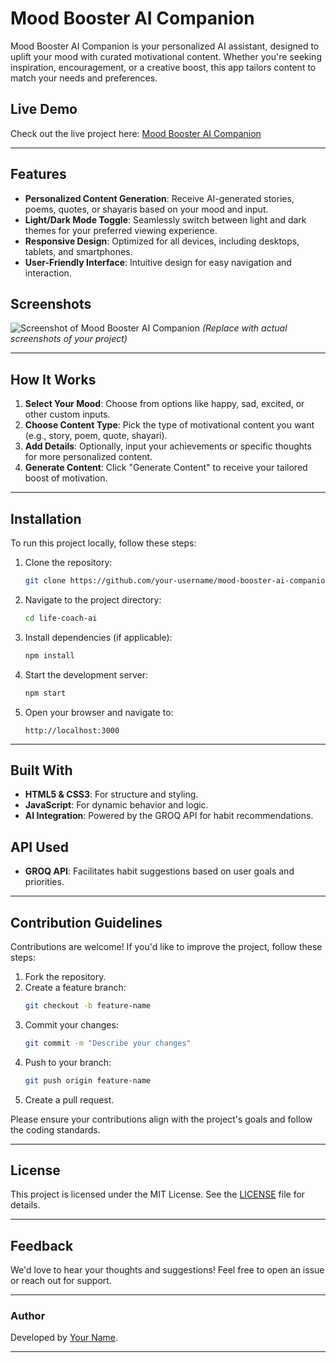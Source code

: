 # Mood Booster AI Companion

Mood Booster AI Companion is your personalized AI assistant, designed to uplift your mood with curated motivational content. Whether you're seeking inspiration, encouragement, or a creative boost, this app tailors content to match your needs and preferences.

## Live Demo
Check out the live project here: [Mood Booster AI Companion](https://mood-booster-ai-companion.netlify.app)

---

## Features
- **Personalized Content Generation**: Receive AI-generated stories, poems, quotes, or shayaris based on your mood and input.
- **Light/Dark Mode Toggle**: Seamlessly switch between light and dark themes for your preferred viewing experience.
- **Responsive Design**: Optimized for all devices, including desktops, tablets, and smartphones.
- **User-Friendly Interface**: Intuitive design for easy navigation and interaction.

## Screenshots
![Screenshot of Mood Booster AI Companion](#)
_(Replace with actual screenshots of your project)_

---

## How It Works
1. **Select Your Mood**: Choose from options like happy, sad, excited, or other custom inputs.
2. **Choose Content Type**: Pick the type of motivational content you want (e.g., story, poem, quote, shayari).
3. **Add Details**: Optionally, input your achievements or specific thoughts for more personalized content.
4. **Generate Content**: Click "Generate Content" to receive your tailored boost of motivation.

---

## Installation
To run this project locally, follow these steps:

1. Clone the repository:
   ```bash
   git clone https://github.com/your-username/mood-booster-ai-companion.git
   ```

2. Navigate to the project directory:
   ```bash
   cd life-coach-ai
   ```

3. Install dependencies (if applicable):
   ```bash
   npm install
   ```

4. Start the development server:
   ```bash
   npm start
   ```

5. Open your browser and navigate to:
   ```
   http://localhost:3000
   ```

---
## Built With
- **HTML5 & CSS3**: For structure and styling.
- **JavaScript**: For dynamic behavior and logic.
- **AI Integration**: Powered by the GROQ API for habit recommendations.

## API Used
- **GROQ API**: Facilitates habit suggestions based on user goals and priorities.

---

## Contribution Guidelines
Contributions are welcome! If you'd like to improve the project, follow these steps:

1. Fork the repository.
2. Create a feature branch:
   ```bash
   git checkout -b feature-name
   ```
3. Commit your changes:
   ```bash
   git commit -m "Describe your changes"
   ```
4. Push to your branch:
   ```bash
   git push origin feature-name
   ```
5. Create a pull request.

Please ensure your contributions align with the project's goals and follow the coding standards.

---

## License
This project is licensed under the MIT License. See the [LICENSE](LICENSE) file for details.

---

## Feedback
We'd love to hear your thoughts and suggestions! Feel free to open an issue or reach out for support.

---

### Author
Developed by [Your Name](https://your-profile-link.com).

---
